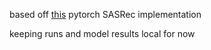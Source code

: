 based off [this](https://github.com/kang205/SASRec) pytorch SASRec implementation

keeping runs and model results local for now
